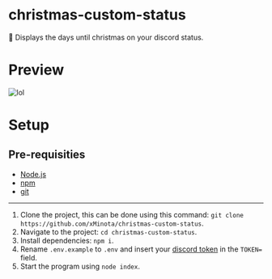 # christmas-custom-status
🎄 Displays the days until christmas on your discord status.

# Preview
![lol](https://minota.thigh.pics/8eE9BEB.png)

# Setup

## Pre-requisities 
- [Node.js](https://nodejs.org)
- [npm](https://npm.im)
- [git](https://git-scm.com)

---

1. Clone the project, this can be done using this command: `git clone https://github.com/xMinota/christmas-custom-status`.
2. Navigate to the project: `cd christmas-custom-status`.
3. Install dependencies: `npm i`.
4. Rename `.env.example` to `.env` and insert your [discord token](https://github.com/Tyrrrz/DiscordChatExporter/wiki/Obtaining-Token-and-Channel-IDs#how-to-get-a-user-token) in the `TOKEN=` field.
5. Start the program using `node index`.
